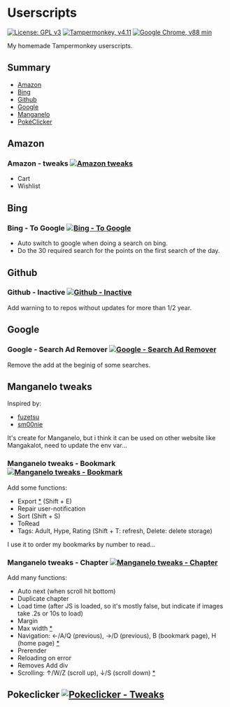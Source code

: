 # Userscripts

[![License: GPL v3](https://img.shields.io/badge/License-GPLv3-blue.svg?logo=gnu)](https://www.gnu.org/licenses/gpl-3.0)
[![Tampermonkey, v4.11](https://img.shields.io/badge/Tampermonkey-v4.11-blue?logo=tampermonkey)](https://www.tampermonkey.net/)
[![Google Chrome, v88 min](https://img.shields.io/badge/Chrome->v88-blue?logo=tampermonkey)](https://www.google.com/intl/fr_fr/chrome/)

 My homemade Tampermonkey userscripts.

## Summary

- [Amazon](#amazon)
- [Bing](#bing)
- [Github](#github)
- [Google](#google)
- [Manganelo](#manganelo-tweaks)
- [PokéClicker](#pokeclicker-)

## Amazon

### Amazon - tweaks [![Amazon tweaks](https://img.shields.io/badge/Install-green.svg?logo=tampermonkey)](https://raw.githubusercontent.com/kevingrillet/Userscripts/main/user.js/[Amazon]%20Tweaks.user.js)

- Cart
- Wishlist

## Bing

### Bing - To Google [![Bing - To Google](https://img.shields.io/badge/Install-green.svg?logo=tampermonkey)](https://raw.githubusercontent.com/kevingrillet/Userscripts/main/user.js/[Bing]%20To%20Google.user.js)

- Auto switch to google when doing a search on bing.
- Do the 30 required search for the points on the first search of the day.

## Github

### Github - Inactive [![Github - Inactive](https://img.shields.io/badge/Install-green.svg?logo=tampermonkey)](https://raw.githubusercontent.com/kevingrillet/Userscripts/main/user.js/[GitHub]%20Inactive.user.js)

Add warning to to repos without updates for more than 1/2 year.

## Google

### Google - Search Ad Remover [![Google - Search Ad Remover](https://img.shields.io/badge/Install-green.svg?logo=tampermonkey)](https://raw.githubusercontent.com/kevingrillet/Userscripts/main/user.js/[Google]%20Search%20Ad%20Remover.user.js)

Remove the add at the beginig of some searches.

## Manganelo tweaks

Inspired by:

- [fuzetsu](https://github.com/fuzetsu/manga-loader)
- [sm00nie](https://greasyfork.org/fr/users/165048-sm00nie)

It's create for Manganelo, but i think it can be used on other website like Mangakalot, need to update the env var...

### Manganelo tweaks - Bookmark [![Manganelo tweaks - Bookmark](https://img.shields.io/badge/Install-green.svg?logo=tampermonkey)](https://raw.githubusercontent.com/kevingrillet/Userscripts/main/user.js/[Manganelo]%20Tweaks%20(Bookmark).user.js)

Add some functions:

- Export [*](https://greasyfork.org/fr/scripts/390432-mananelo-mangakakalot-bookmarks-export) (Shift + E)
- Repair user-notification
- Sort (Shift + S)
- ToRead
- Tags: Adult, Hype, Rating (Shift + T: refresh, Delete: delete storage)

I use it to order my bookmarks by number to read...

### Manganelo tweaks - Chapter [![Manganelo tweaks - Chapter](https://img.shields.io/badge/Install-green.svg?logo=tampermonkey)](https://raw.githubusercontent.com/kevingrillet/Userscripts/main/user.js/[Manganelo]%20Tweaks%20(Chapter).user.js)

Add many functions:

- Auto next (when scroll hit bottom)
- Duplicate chapter
- Load time (after JS is loaded, so it's mostly false, but indicate if images take .2s or 10s to load)
- Margin
- Max width [*](https://greasyfork.org/fr/scripts/408505-mangakakalot-image-max-width-height)
- Navigation: ←/A/Q (previous), →/D (previous),  B (bookmark page), H (home page) [*](https://greasyfork.org/fr/scripts/38268-left-right-arrow-key-navigation-for-manga-manhwa-manhua-sites)
- Prerender
- Reloading on error
- Removes Add div
- Scrolling: ↑/W/Z (scroll up), ↓/S (scroll down) [*](https://greasyfork.org/fr/scripts/418594-chapter-changer-smooth-scrolling)

</details>

## Pokeclicker [![Pokeclicker - Tweaks](https://img.shields.io/badge/Install-green.svg?logo=tampermonkey)](https://raw.githubusercontent.com/kevingrillet/Userscripts/main/user.js/[PokéClicker]%20Tweaks.user.js)
